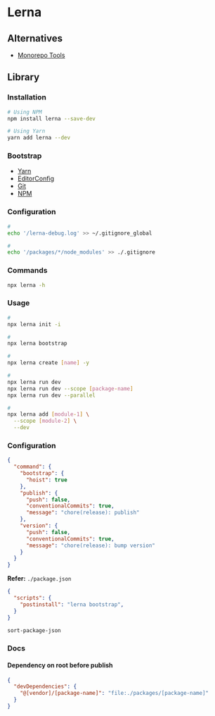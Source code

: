 # Lerna

<!--
https://github.com/wixplosives/sample-monorepo
https://github.com/julianiff/living-styleguide/tree/19fb7227e7da3501d3f24e3866cb5ecfb1cbd4c2

https://buttercms.com/blog/nextjs-storybook-and-lerna-build-a-monorepo-structure
https://dev.to/shnydercom/monorepos-lerna-typescript-cra-and-storybook-combined-4hli
https://medium.com/js-dojo/sharing-reusable-vue-js-components-with-lerna-storybook-and-npm-7dc33b38b011
https://medium.com/@harshverma04111989/creating-monorepo-using-lerna-dd431d0db072
https://github.com/AlexSav94/lerna-ci-example/tree/5b74d7af74c8573e7ca660211f762a55aeb12df9
-->

## Alternatives

- [Monorepo Tools](/monorepo.md#tools)

## Library

### Installation

```sh
# Using NPM
npm install lerna --save-dev

# Using Yarn
yarn add lerna --dev
```

### Bootstrap

- [Yarn](/yarn.md#bootstrap)
- [EditorConfig](/editorconfig.md#configuration)
- [Git](/git.md#initialize)
- [NPM](/npm.md#configuration)

### Configuration

```sh
#
echo '/lerna-debug.log' >> ~/.gitignore_global

#
echo '/packages/*/node_modules' >> ./.gitignore
```

### Commands

```sh
npx lerna -h
```

### Usage

```sh
#
npx lerna init -i

#
npx lerna bootstrap

#
npx lerna create [name] -y

#
npx lerna run dev
npx lerna run dev --scope [package-name]
npx lerna run dev --parallel

#
npx lerna add [module-1] \
  --scope [module-2] \
  --dev
```

### Configuration

```json
{
  "command": {
    "bootstrap": {
      "hoist": true
    },
    "publish": {
      "push": false,
      "conventionalCommits": true,
      "message": "chore(release): publish"
    },
    "version": {
      "push": false,
      "conventionalCommits": true,
      "message": "chore(release): bump version"
    }
  }
}
```

**Refer:** `./package.json`

```json
{
  "scripts": {
    "postinstall": "lerna bootstrap",
  }
}
```

```sh
sort-package-json
```

### Docs

#### Dependency on root before publish

```json
{
  "devDependencies": {
    "@[vendor]/[package-name]": "file:./packages/[package-name]"
  }
}
```

